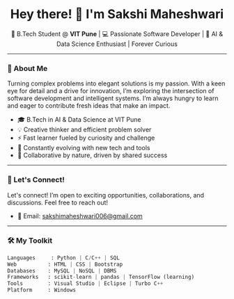<!-- Profile README.md -->

<h1 align="center">Hey there! 👋 I'm Sakshi Maheshwari</h1>
<p align="center">
  🚀 B.Tech Student @ <strong>VIT Pune</strong> | 💻 Passionate Software Developer | 🤖 AI & Data Science Enthusiast | Forever Curious
</p>

---

### 🌟 About Me

Turning complex problems into elegant solutions is my passion. With a keen eye for detail and a drive for innovation, I’m exploring the intersection of software development and intelligent systems. I’m always hungry to learn and eager to contribute fresh ideas that make an impact.

- 🎓 B.Tech in AI & Data Science at VIT Pune  
- 💡 Creative thinker and efficient problem solver  
- ⚡ Fast learner fueled by curiosity and challenge  
- 🌱 Constantly evolving with new tech and tools  
- 🤝 Collaborative by nature, driven by shared success  

---

### 🤝 Let's Connect!

Let's connect! I’m open to exciting opportunities, collaborations, and discussions. Feel free to reach out!

- 📧 Email: sakshimaheshwari006@gmail.com  

---

### 🛠️ My Toolkit

```python
Languages     : Python | C/C++ | SQL  
Web          : HTML | CSS | Bootstrap  
Databases    : MySQL | NoSQL | DBMS  
Frameworks   : scikit-learn | pandas | TensorFlow (learning)  
Tools        : Visual Studio | Eclipse | Turbo C++  
Platform     : Windows
